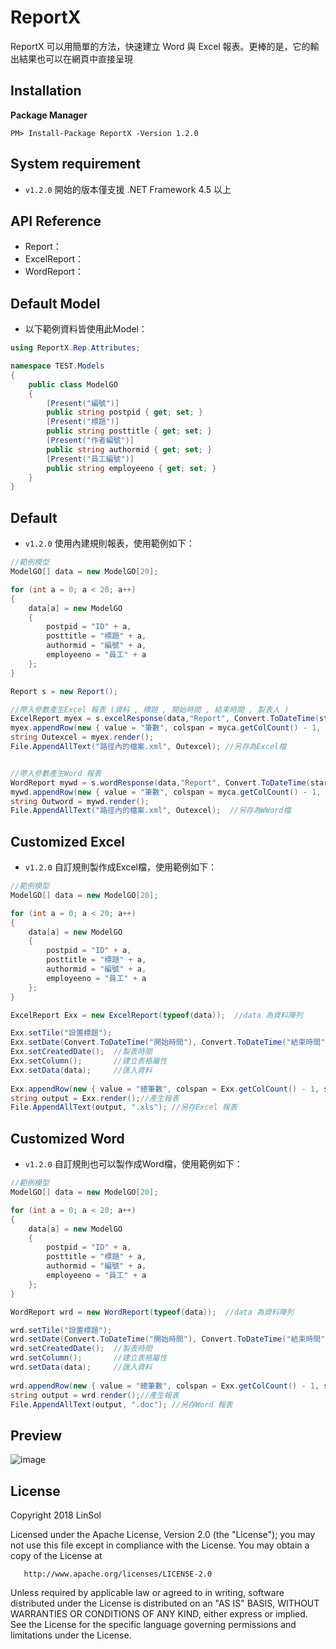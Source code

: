 # ReportX
ReportX 可以用簡單的方法，快速建立 Word 與 Excel 報表。更棒的是，它的輸出結果也可以在網頁中直接呈現

## Installation

**Package Manager**

```
PM> Install-Package ReportX -Version 1.2.0
```

## System requirement

* `v1.2.0` 開始的版本僅支援 .NET Framework 4.5 以上

## API Reference

* Report： 
* ExcelReport： 
* WordReport： 

## Default Model
* 以下範例資料皆使用此Model：

```csharp
using ReportX.Rep.Attributes;

namespace TEST.Models
{
    public class ModelGO
    {
        [Present("編號")]
        public string postpid { get; set; }
        [Present("標題")]
        public string posttitle { get; set; }
        [Present("作者編號")]
        public string authormid { get; set; }
        [Present("員工編號")]
        public string employeeno { get; set; }
    }
}
```

## Default

* `v1.2.0` 使用內建規則報表，使用範例如下：  

```csharp
//範例模型
ModelGO[] data = new ModelGO[20];

for (int a = 0; a < 20; a++)
{
    data[a] = new ModelGO
    {
        postpid = "ID" + a,
        posttitle = "標題" + a,
        authormid = "編號" + a,
        employeeno = "員工" + a
    };
}

Report s = new Report(); 

//帶入參數產生Excel 報表 (資料 , 標題 , 開始時間 , 結束時間 , 製表人 )
ExcelReport myex = s.excelResponse(data,"Report", Convert.ToDateTime(starttime), Convert.ToDateTime(endtime), "SOL");
myex.appendRow(new { value = "筆數", colspan = myca.getColCount() - 1, style = lastRowStyle }, data.Length);
string Outexcel = myex.render();
File.AppendAllText("路徑內的檔案.xml", Outexcel); //另存為Excel檔


//帶入參數產生Word 報表
WordReport mywd = s.wordResponse(data,"Report", Convert.ToDateTime(starttime), Convert.ToDateTime(endtime), "SOL");
mywd.appendRow(new { value = "筆數", colspan = myca.getColCount() - 1, style = lastRowStyle }, data.Length);
string Outword = mywd.render();
File.AppendAllText("路徑內的檔案.xml", Outexcel);  //另存為WWord檔
```

## Customized Excel

* `v1.2.0` 自訂規則製作成Excel檔，使用範例如下：

```csharp
//範例模型
ModelGO[] data = new ModelGO[20];

for (int a = 0; a < 20; a++)
{
    data[a] = new ModelGO
    {
        postpid = "ID" + a,
        posttitle = "標題" + a,
        authormid = "編號" + a,
        employeeno = "員工" + a
    };
}

ExcelReport Exx = new ExcelReport(typeof(data));  //data 為資料陣列

Exx.setTile("設置標題");  
Exx.setDate(Convert.ToDateTime("開始時間"), Convert.ToDateTime("結束時間")); 
Exx.setCreatedDate();  //製表時間
Exx.setColumn();       //建立表格屬性
Exx.setData(data);     //匯入資料
            
Exx.appendRow(new { value = "總筆數", colspan = Exx.getColCount() - 1, style = lastRowStyle }, data.Length);//統計資料數
string output = Exx.render();//產生報表
File.AppendAllText(output, ".xls"); //另存Excel 報表
```

## Customized Word

* `v1.2.0` 自訂規則也可以製作成Word檔，使用範例如下：

```csharp
//範例模型
ModelGO[] data = new ModelGO[20];

for (int a = 0; a < 20; a++)
{
    data[a] = new ModelGO
    {
        postpid = "ID" + a,
        posttitle = "標題" + a,
        authormid = "編號" + a,
        employeeno = "員工" + a
    };
}

WordReport wrd = new WordReport(typeof(data));  //data 為資料陣列

wrd.setTile("設置標題");  
wrd.setDate(Convert.ToDateTime("開始時間"), Convert.ToDateTime("結束時間")); 
wrd.setCreatedDate();  //製表時間
wrd.setColumn();       //建立表格屬性
wrd.setData(data);     //匯入資料
            
wrd.appendRow(new { value = "總筆數", colspan = Exx.getColCount() - 1, style = lastRowStyle }, data.Length); //統計資料數
string output = wrd.render();//產生報表
File.AppendAllText(output, ".doc"); //另存Word 報表
```
## Preview

![image](http://192.168.1.136/SideProject/ReportX/raw/master/EX.PNG)
## License

   Copyright 2018 LinSol

   Licensed under the Apache License, Version 2.0 (the "License");
   you may not use this file except in compliance with the License.
   You may obtain a copy of the License at

       http://www.apache.org/licenses/LICENSE-2.0

   Unless required by applicable law or agreed to in writing, software
   distributed under the License is distributed on an "AS IS" BASIS,
   WITHOUT WARRANTIES OR CONDITIONS OF ANY KIND, either express or implied.
   See the License for the specific language governing permissions and
   limitations under the License.
